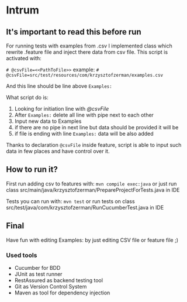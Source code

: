 # Intrum

## It's important to read this before run

For running tests with examples from .csv I implemented class which rewrite .feature file and inject there data from csv file.
This script is activated with:

```# @csvFile=<<PathToFile>>```
example:
```# @csvFile=src/test/resources/com/krzysztofzerman/examples.csv```

And this line should be line above ```Examples:```

What script do is:
1. Looking for initiation line with *@csvFile* 
2. After ```Examples:``` delete all line with pipe next to each other
3. Input new data to Examples
4. if there are no pipe in next line but data should be provided it will be
4. if file is ending with line ```Examples:``` data will be also added

Thanks to declaration ```@csvFile``` inside feature, script is able to input such data in few places and have control over it.

## How to run it?
First run adding csv to features with:
```mvn compile exec:java``` or just run class src/main/java/krzysztofzerman/PrepareProjectForTests.java in IDE


Tests you can run with:
```mvn test``` or run tests on class src/test/java/com/krzysztofzerman/RunCucumberTest.java in IDE

## Final
Have fun with editing Examples: by just editing CSV file or feature file ;) 

### Used tools
- Cucumber for BDD
- JUnit as test runner
- RestAssured as backend testing tool
- Git as Version Control System
- Maven as tool for dependency injection
